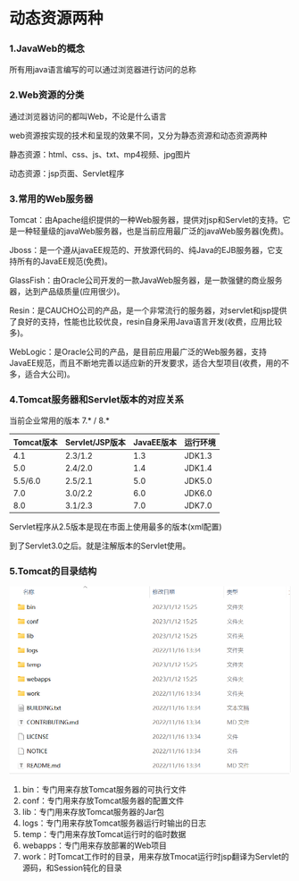 # 动态资源两种

### 1.JavaWeb的概念

所有用java语言编写的可以通过浏览器进行访问的总称

### 2.Web资源的分类

通过浏览器访问的都叫Web，不论是什么语言

web资源按实现的技术和呈现的效果不同，又分为静态资源和动态资源两种

静态资源：html、css、js、txt、mp4视频、jpg图片

动态资源：jsp页面、Servlet程序

### 3.常用的Web服务器

Tomcat：由Apache组织提供的一种Web服务器，提供对jsp和Servlet的支持。它是一种轻量级的javaWeb服务器，也是当前应用最广泛的javaWeb服务器(免费)。

Jboss：是一个遵从javaEE规范的、开放源代码的、纯Java的EJB服务器，它支持所有的JavaEE规范(免费)。

GlassFish：由Oracle公司开发的一款JavaWeb服务器，是一款强健的商业服务器，达到产品级质量(应用很少)。

Resin：是CAUCHO公司的产品，是一个非常流行的服务器，对servlet和jsp提供了良好的支持，性能也比较优良，resin自身采用Java语言开发(收费，应用比较多)。

WebLogic：是Oracle公司的产品，是目前应用最广泛的Web服务器，支持JavaEE规范，而且不断地完善以适应新的开发要求，适合大型项目(收费，用的不多，适合大公司)。

### 4.Tomcat服务器和Servlet版本的对应关系

当前企业常用的版本 7.* / 8.*

| Tomcat版本 | Servlet/JSP版本 | JavaEE版本 | 运行环境 |
| ---------- | --------------- | ---------- | -------- |
| 4.1        | 2.3/1.2         | 1.3        | JDK1.3   |
| 5.0        | 2.4/2.0         | 1.4        | JDK1.4   |
| 5.5/6.0    | 2.5/2.1         | 5.0        | JDK5.0   |
| 7.0        | 3.0/2.2         | 6.0        | JDK6.0   |
| 8.0        | 3.1/2.3         | 7.0        | JDK7.0   |

Servlet程序从2.5版本是现在市面上使用最多的版本(xml配置)

到了Servlet3.0之后。就是注解版本的Servlet使用。

### 5.Tomcat的目录结构

![image-20230112152703426](images/image-20230112152703426.png)

1. bin：专门用来存放Tomcat服务器的可执行文件
2. conf：专门用来存放Tomcat服务器的配置文件
3. lib：专门用来存放Tomcat服务器的Jar包
4. logs：专门用来存放Tomcat服务器运行时输出的日志
5. temp：专门用来存放Tomcat运行时的临时数据
6. webapps：专门用来存放部署的Web项目
7. work：时Tomcat工作时的目录，用来存放Tmocat运行时jsp翻译为Servlet的源码，和Session钝化的目录